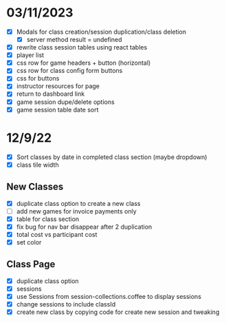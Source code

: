 # 03/11/2023

- [x] Modals for class creation/session duplication/class deletion
	- [x] server method result = undefined
- [x] rewrite class session tables using react tables
- [x] player list
- [x] css row for game headers + button (horizontal)
- [x] css row for class config form buttons 
- [x] css for buttons
- [x] instructor resources for page
- [x] return to dashboard link
- [x] game session dupe/delete options
- [x] game session table date sort

# 12/9/22

- [x] Sort classes by date in completed class section (maybe dropdown)
- [x] class tile width

## New Classes

- [x] duplicate class option to create a new class
- [ ] add new games for invoice payments only
- [x] table for class section
- [x] fix bug for nav bar disappear after 2 duplication
- [x] total cost vs participant cost
- [x] set color

## Class Page

- [x] duplicate class option
- [x] sessions
- [x] use Sessions from session-collections.coffee to display sessions
- [x] change sessions to include classId
- [x] create new class by copying code for create new session and tweaking